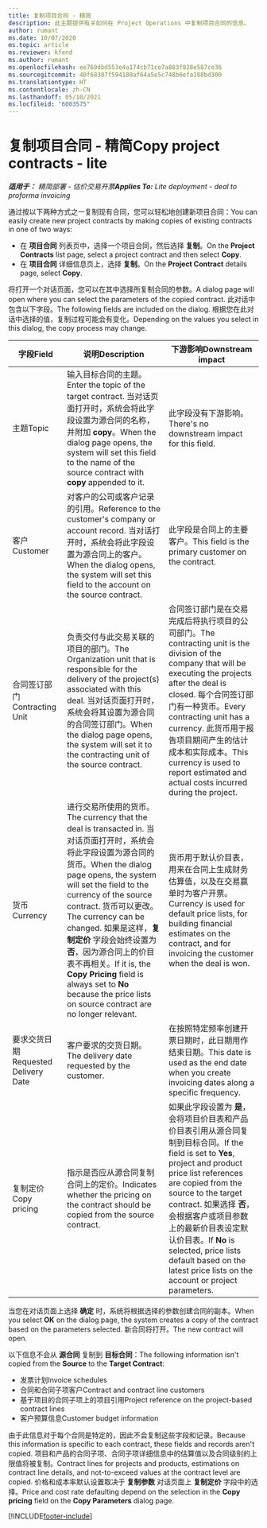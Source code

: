 ```yaml
---
title: 复制项目合同 - 精简
description: 此主题提供有关如何在 Project Operations 中复制项目合同的信息。
author: rumant
ms.date: 10/07/2020
ms.topic: article
ms.reviewer: kfend
ms.author: rumant
ms.openlocfilehash: ee769dbd553e4a174cb71ce7a883f828e587ce36
ms.sourcegitcommit: 40f68387f594180af64a5e5c748b6efa188bd300
ms.translationtype: HT
ms.contentlocale: zh-CN
ms.lasthandoff: 05/10/2021
ms.locfileid: "6003575"
---
```

# <a name="copy-project-contracts---lite"></a><span data-ttu-id="9ef35-103">复制项目合同 - 精简</span><span class="sxs-lookup"><span data-stu-id="9ef35-103">Copy project contracts - lite</span></span>

<span data-ttu-id="9ef35-104">_**适用于：** 精简部署 - 估价交易开票_</span><span class="sxs-lookup"><span data-stu-id="9ef35-104">_**Applies To:** Lite deployment - deal to proforma invoicing_</span></span>

<span data-ttu-id="9ef35-105">通过按以下两种方式之一复制现有合同，您可以轻松地创建新项目合同：</span><span class="sxs-lookup"><span data-stu-id="9ef35-105">You can easily create new project contracts by making copies of existing contracts in one of two ways:</span></span> 

  - <span data-ttu-id="9ef35-106">在 **项目合同** 列表页中，选择一个项目合同，然后选择 **复制**。</span><span class="sxs-lookup"><span data-stu-id="9ef35-106">On the **Project Contracts** list page, select a project contract and then select **Copy**.</span></span>
  - <span data-ttu-id="9ef35-107">在 **项目合同** 详细信息页上，选择 **复制**。</span><span class="sxs-lookup"><span data-stu-id="9ef35-107">On the **Project Contract** details page, select **Copy**.</span></span>

<span data-ttu-id="9ef35-108">将打开一个对话页面，您可以在其中选择所复制合同的参数。</span><span class="sxs-lookup"><span data-stu-id="9ef35-108">A dialog page will open where you can select the parameters of the copied contract.</span></span> <span data-ttu-id="9ef35-109">此对话中包含以下字段。</span><span class="sxs-lookup"><span data-stu-id="9ef35-109">The following fields are included on the dialog.</span></span> <span data-ttu-id="9ef35-110">根据您在此对话中选择的值，复制过程可能会有变化。</span><span class="sxs-lookup"><span data-stu-id="9ef35-110">Depending on the values you select in this dialog, the copy process may change.</span></span>

| <span data-ttu-id="9ef35-111">**字段**</span><span class="sxs-lookup"><span data-stu-id="9ef35-111">**Field**</span></span> | <span data-ttu-id="9ef35-112">**说明**</span><span class="sxs-lookup"><span data-stu-id="9ef35-112">**Description**</span></span> | <span data-ttu-id="9ef35-113">**下游影响**</span><span class="sxs-lookup"><span data-stu-id="9ef35-113">**Downstream impact**</span></span> |
| --- | --- | --- |
| <span data-ttu-id="9ef35-114">主题</span><span class="sxs-lookup"><span data-stu-id="9ef35-114">Topic</span></span> | <span data-ttu-id="9ef35-115">输入目标合同的主题。</span><span class="sxs-lookup"><span data-stu-id="9ef35-115">Enter the topic of the target contract.</span></span> <span data-ttu-id="9ef35-116">当对话页面打开时，系统会将此字段设置为源合同的名称，并附加 **copy**。</span><span class="sxs-lookup"><span data-stu-id="9ef35-116">When the dialog page opens, the system will set this field to the name of the source contract with **copy** appended to it.</span></span> | <span data-ttu-id="9ef35-117">此字段没有下游影响。</span><span class="sxs-lookup"><span data-stu-id="9ef35-117">There's no downstream impact for this field.</span></span> |
| <span data-ttu-id="9ef35-118">客户</span><span class="sxs-lookup"><span data-stu-id="9ef35-118">Customer</span></span> | <span data-ttu-id="9ef35-119">对客户的公司或客户记录的引用。</span><span class="sxs-lookup"><span data-stu-id="9ef35-119">Reference to the customer's company or account record.</span></span> <span data-ttu-id="9ef35-120">当对话打开时，系统会将此字段设置为源合同上的客户。</span><span class="sxs-lookup"><span data-stu-id="9ef35-120">When the dialog opens, the system will set this field to the account on the source contract.</span></span> | <span data-ttu-id="9ef35-121">此字段是合同上的主要客户。</span><span class="sxs-lookup"><span data-stu-id="9ef35-121">This field is the primary customer on the contract.</span></span> |
| <span data-ttu-id="9ef35-122">合同签订部门</span><span class="sxs-lookup"><span data-stu-id="9ef35-122">Contracting Unit</span></span> | <span data-ttu-id="9ef35-123">负责交付与此交易关联的项目的部门。</span><span class="sxs-lookup"><span data-stu-id="9ef35-123">The Organization unit that is responsible for the delivery of the project(s) associated with this deal.</span></span> <span data-ttu-id="9ef35-124">当对话页面打开时，系统会将其设置为源合同的合同签订部门。</span><span class="sxs-lookup"><span data-stu-id="9ef35-124">When the dialog page opens, the system will set it to the contracting unit of the source contract.</span></span> | <span data-ttu-id="9ef35-125">合同签订部门是在交易完成后将执行项目的公司部门。</span><span class="sxs-lookup"><span data-stu-id="9ef35-125">The contracting unit is the division of the company that will be executing the projects after the deal is closed.</span></span> <span data-ttu-id="9ef35-126">每个合同签订部门有一种货币。</span><span class="sxs-lookup"><span data-stu-id="9ef35-126">Every contracting unit has a currency.</span></span> <span data-ttu-id="9ef35-127">此货币用于报告项目期间产生的估计成本和实际成本。</span><span class="sxs-lookup"><span data-stu-id="9ef35-127">This currency is used to report estimated and actual costs incurred during the project.</span></span> |
| <span data-ttu-id="9ef35-128">货币</span><span class="sxs-lookup"><span data-stu-id="9ef35-128">Currency</span></span> | <span data-ttu-id="9ef35-129">进行交易所使用的货币。</span><span class="sxs-lookup"><span data-stu-id="9ef35-129">The currency that the deal is transacted in.</span></span> <span data-ttu-id="9ef35-130">当对话页面打开时，系统会将此字段设置为源合同的货币。</span><span class="sxs-lookup"><span data-stu-id="9ef35-130">When the dialog page opens, the system will set the field to the currency of the source contract.</span></span> <span data-ttu-id="9ef35-131">货币可以更改。</span><span class="sxs-lookup"><span data-stu-id="9ef35-131">The currency can be changed.</span></span> <span data-ttu-id="9ef35-132">如果是这样，**复制定价** 字段会始终设置为 **否**，因为源合同上的价目表不再相关。</span><span class="sxs-lookup"><span data-stu-id="9ef35-132">If it is, the **Copy Pricing** field is always set to **No** because the price lists on source contract are no longer relevant.</span></span> | <span data-ttu-id="9ef35-133">货币用于默认价目表，用来在合同上生成财务估算值，以及在交易赢单时为客户开票。</span><span class="sxs-lookup"><span data-stu-id="9ef35-133">Currency is used for default price lists, for building financial estimates on the contract, and for invoicing the customer when the deal is won.</span></span> |
| <span data-ttu-id="9ef35-134">要求交货日期</span><span class="sxs-lookup"><span data-stu-id="9ef35-134">Requested Delivery Date</span></span> | <span data-ttu-id="9ef35-135">客户要求的交货日期。</span><span class="sxs-lookup"><span data-stu-id="9ef35-135">The delivery date requested by the customer.</span></span> | <span data-ttu-id="9ef35-136">在按照特定频率创建开票日期时，此日期用作结束日期。</span><span class="sxs-lookup"><span data-stu-id="9ef35-136">This date is used as the end date when you create invoicing dates along a specific frequency.</span></span> |
| <span data-ttu-id="9ef35-137">复制定价</span><span class="sxs-lookup"><span data-stu-id="9ef35-137">Copy pricing</span></span> | <span data-ttu-id="9ef35-138">指示是否应从源合同复制合同上的定价。</span><span class="sxs-lookup"><span data-stu-id="9ef35-138">Indicates whether the pricing on the contract should be copied from the source contract.</span></span> | <span data-ttu-id="9ef35-139">如果此字段设置为 **是**，会将项目价目表和产品价目表引用从源合同复制到目标合同。</span><span class="sxs-lookup"><span data-stu-id="9ef35-139">If the field is set to **Yes**, project and product price list references are copied from the source to the target contract.</span></span> <span data-ttu-id="9ef35-140">如果选择 **否**，会根据客户或项目参数上的最新价目表设定默认价目表。</span><span class="sxs-lookup"><span data-stu-id="9ef35-140">If **No** is selected, price lists default based on the latest price lists on the account or project parameters.</span></span> |

<span data-ttu-id="9ef35-141">当您在对话页面上选择 **确定** 时，系统将根据选择的参数创建合同的副本。</span><span class="sxs-lookup"><span data-stu-id="9ef35-141">When you select **OK** on the dialog page, the system creates a copy of the contract based on the parameters selected.</span></span> <span data-ttu-id="9ef35-142">新合同将打开。</span><span class="sxs-lookup"><span data-stu-id="9ef35-142">The new contract will open.</span></span>

<span data-ttu-id="9ef35-143">以下信息不会从 **源合同** 复制到 **目标合同**：</span><span class="sxs-lookup"><span data-stu-id="9ef35-143">The following information isn't copied from the **Source** to the **Target Contract**:</span></span>

  - <span data-ttu-id="9ef35-144">发票计划</span><span class="sxs-lookup"><span data-stu-id="9ef35-144">Invoice schedules</span></span>
  - <span data-ttu-id="9ef35-145">合同和合同子项客户</span><span class="sxs-lookup"><span data-stu-id="9ef35-145">Contract and contract line customers</span></span>
  - <span data-ttu-id="9ef35-146">基于项目的合同子项上的项目引用</span><span class="sxs-lookup"><span data-stu-id="9ef35-146">Project reference on the project-based contract lines</span></span>
  - <span data-ttu-id="9ef35-147">客户预算信息</span><span class="sxs-lookup"><span data-stu-id="9ef35-147">Customer budget information</span></span>

<span data-ttu-id="9ef35-148">由于此信息对于每个合同是特定的，因此不会复制这些字段和记录。</span><span class="sxs-lookup"><span data-stu-id="9ef35-148">Because this information is specific to each contract, these fields and records aren't copied.</span></span> <span data-ttu-id="9ef35-149">项目和产品的合同子项、合同子项详细信息中的估算值以及合同级别的上限值将被复制。</span><span class="sxs-lookup"><span data-stu-id="9ef35-149">Contract lines for projects and products, estimations on contract line details, and not-to-exceed values at the contract level are copied.</span></span> <span data-ttu-id="9ef35-150">价格和成本率默认设置取决于 **复制参数** 对话页面上 **复制定价** 字段中的选择。</span><span class="sxs-lookup"><span data-stu-id="9ef35-150">Price and cost rate defaulting depend on the selection in the **Copy pricing** field on the **Copy Parameters** dialog page.</span></span>


[!INCLUDE[footer-include](../../includes/footer-banner.md)]